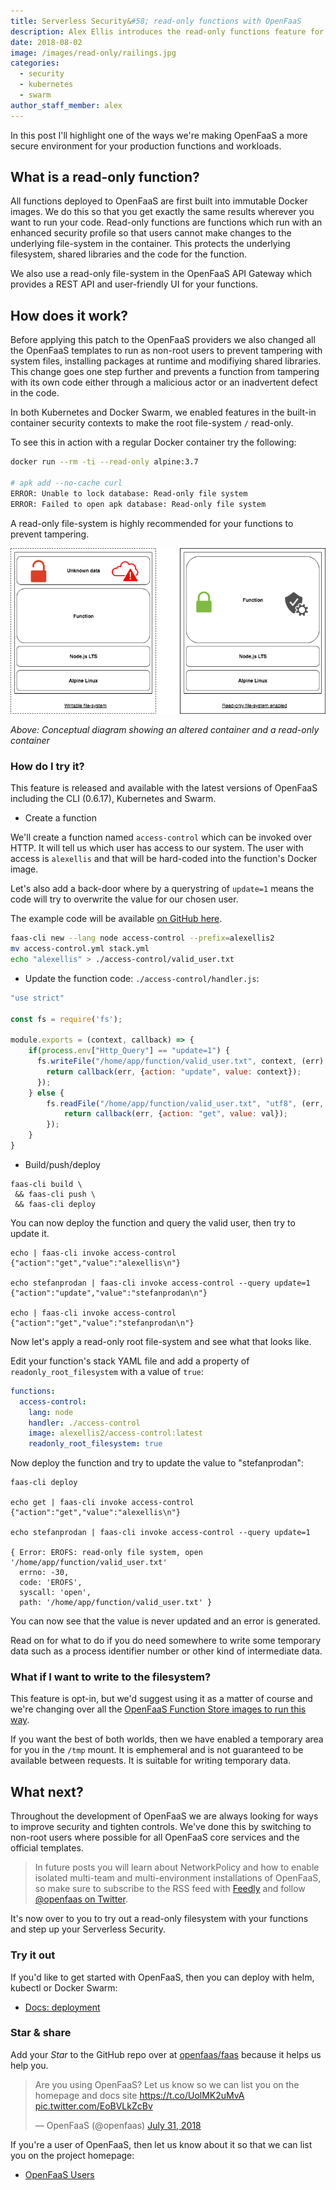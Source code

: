```yaml
---
title: Serverless Security&#58; read-only functions with OpenFaaS
description: Alex Ellis introduces the read-only functions feature for OpenFaaS - a security concept available with containers and Kubernetes to prevent tampering
date: 2018-08-02
image: /images/read-only/railings.jpg
categories:
  - security
  - kubernetes
  - swarm
author_staff_member: alex
---
```


In this post I'll highlight one of the ways we're making OpenFaaS a more secure environment for your production functions and workloads.

## What is a read-only function?

All functions deployed to OpenFaaS are first built into immutable Docker images. We do this so that you get exactly the same results wherever you want to run your code. Read-only functions are functions which run with an enhanced security profile so that users cannot make changes to the underlying file-system in the container. This protects the underlying filesystem, shared libraries and the code for the function.

We also use a read-only file-system in the OpenFaaS API Gateway which provides a REST API and user-friendly UI for your functions.

## How does it work?

Before applying this patch to the OpenFaaS providers we also changed all the OpenFaaS templates to run as non-root users to prevent tampering with system files, installing packages at runtime and modifiying shared libraries. This change goes one step further and prevents a function from tampering with its own code either through a malicious actor or an inadvertent defect in the code.

In both Kubernetes and Docker Swarm, we enabled features in the built-in container security contexts to make the root file-system `/` read-only. 

To see this in action with a regular Docker container try the following:

```bash
docker run --rm -ti --read-only alpine:3.7

# apk add --no-cache curl
ERROR: Unable to lock database: Read-only file system
ERROR: Failed to open apk database: Read-only file system
```

A read-only file-system is highly recommended for your functions to prevent tampering.

![](/images/read-only/conceptual.png)

*Above: Conceptual diagram showing an altered container and a read-only container*

### How do I try it?

This feature is released and available with the latest versions of OpenFaaS including the CLI (0.6.17), Kubernetes and Swarm.

* Create a function

We'll create a function named `access-control` which can be invoked over HTTP. It will tell us which user has access to our system. The user with access is `alexellis` and that will be hard-coded into the function's Docker image.

Let's also add a back-door where by a querystring of `update=1` means the code will try to overwrite the value for our chosen user.

The example code will be available [on GitHub here](https://github.com/alexellis/openfaas-access-control-example).

```bash
faas-cli new --lang node access-control --prefix=alexellis2
mv access-control.yml stack.yml
echo "alexellis" > ./access-control/valid_user.txt
```

* Update the function code: `./access-control/handler.js`:

```js
"use strict"

const fs = require('fs');

module.exports = (context, callback) => {
    if(process.env["Http_Query"] == "update=1") {
      fs.writeFile("/home/app/function/valid_user.txt", context, (err) => {
        return callback(err, {action: "update", value: context});
      });
    } else {
        fs.readFile("/home/app/function/valid_user.txt", "utf8", (err, val) => {
            return callback(err, {action: "get", value: val});
        });
    }
}
```

* Build/push/deploy

```
faas-cli build \
 && faas-cli push \
 && faas-cli deploy
```

You can now deploy the function and query the valid user, then try to update it.

```
echo | faas-cli invoke access-control
{"action":"get","value":"alexellis\n"}

echo stefanprodan | faas-cli invoke access-control --query update=1
{"action":"update","value":"stefanprodan\n"}

echo | faas-cli invoke access-control
{"action":"get","value":"stefanprodan\n"}
```

Now let's apply a read-only root file-system and see what that looks like.

Edit your function's stack YAML file and add a property of `readonly_root_filesystem` with a value of `true`:

```yaml
functions:
  access-control:
    lang: node
    handler: ./access-control
    image: alexellis2/access-control:latest
    readonly_root_filesystem: true
```

Now deploy the function and try to update the value to "stefanprodan":

```
faas-cli deploy

echo get | faas-cli invoke access-control 
{"action":"get","value":"alexellis\n"}

echo stefanprodan | faas-cli invoke access-control --query update=1

{ Error: EROFS: read-only file system, open '/home/app/function/valid_user.txt'
  errno: -30,
  code: 'EROFS',
  syscall: 'open',
  path: '/home/app/function/valid_user.txt' }
```

You can now see that the value is never updated and an error is generated.

Read on for what to do if you do need somewhere to write some temporary data such as a process identifier number or other kind of intermediate data.

### What if I want to write to the filesystem?

This feature is opt-in, but we'd suggest using it as a matter of course and we're changing over all the [OpenFaaS Function Store images to run this way](https://github.com/openfaas/store/issues/35).

If you want the best of both worlds, then we have enabled a temporary area for you in the `/tmp` mount. It is emphemeral and is not guaranteed to be available between requests. It is suitable for writing temporary data. 

## What next?

Throughout the development of OpenFaaS we are always looking for ways to improve security and tighten controls. We've done this by switching to non-root users where possible for all OpenFaaS core services and the official templates.

> In future posts you will learn about NetworkPolicy and how to enable isolated multi-team and multi-environment installations of OpenFaaS, so make sure to subscribe to the RSS feed with [Feedly](https://feedly.com/i/discover/sources/search/feed/https%3A%2F%2Fwww.openfaas.com%2Fblog%2F) and follow [@openfaas on Twitter](https://twitter.com/openfaas).

It's now over to you to try out a read-only filesystem with your functions and step up your Serverless Security.

### Try it out

If you'd like to get started with OpenFaaS, then you can deploy with helm, kubectl or Docker Swarm:

* [Docs: deployment](https://docs.openfaas.com/deployment/)

### Star &amp; share

Add your *Star* to the GitHub repo over at [openfaas/faas](https://github.com/openfaas/faas/) because it helps us help you.

<blockquote class="twitter-tweet" data-lang="en"><p lang="en" dir="ltr">Are you using OpenFaaS? Let us know so we can list you on the homepage and docs site <a href="https://t.co/UolMK2uMvA">https://t.co/UolMK2uMvA</a> <a href="https://t.co/EoBVLkZcBv">pic.twitter.com/EoBVLkZcBv</a></p>&mdash; OpenFaaS (@openfaas) <a href="https://twitter.com/openfaas/status/1024403113694900224?ref_src=twsrc%5Etfw">July 31, 2018</a></blockquote> <script async src="https://platform.twitter.com/widgets.js" charset="utf-8"></script> 

If you're a user of OpenFaaS, then let us know about it so that we can list you on the project homepage:

* [OpenFaaS Users](https://docs.openfaas.com/#users-of-openfaas)

